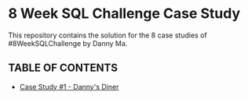 # 8 Week SQL Challenge Case Study
This repository contains the solution for the 8 case studies of #8WeekSQLChallenge by Danny Ma.

## TABLE OF CONTENTS
- [Case Study #1 - Danny's Diner](https://github.com/riya-shende/8-Week-SQL-Challenge-Case-Study/tree/main/Case%20Study%20%231%20-%20Danny's%20Diner)

